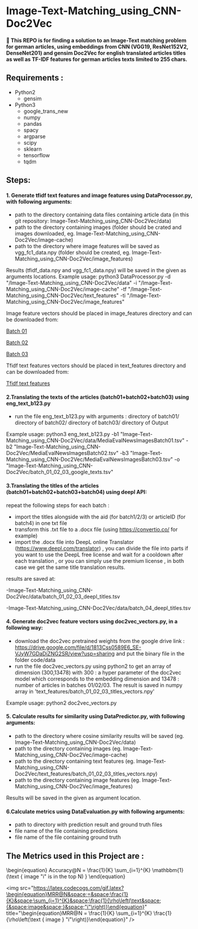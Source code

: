 # Image-Text-Matching_using_CNN-Doc2Vec
#### &#x1F535; This REPO is for finding a solution to an Image-Text matching problem for german articles, using embeddings from CNN (VGG19, ResNet152V2, DenseNet201) and gensim Doc2Vec for english translated articles titles as well as TF-IDF features for german articles texts limited to 255 chars.


## Requirements :
<ul>
  <li>Python2
    <ul>
      <li>gensim</li>
    </ul>
  </li>
  <li>Python3
    <ul>
      <li>google_trans_new</li>
      <li>numpy</li>
      <li>pandas</li>
      <li>spacy</li>
      <li>argparse</li>
      <li>scipy</li>
      <li>sklearn</li>
      <li>tensorflow</li>
      <li>tqdm</li>
    </ul>
  </li>
  
</ul>


 

## Steps:

#### 1. Generate tfidf text features and image features using DataProcessor.py, with following arguments:
- path to the directory containing data files containing article data (in this git repository: Image-Text-Matching_using_CNN-Doc2Vec/data)
- path to the directory containing images (folder should be crated and images downloaded, eg. Image-Text-Matching_using_CNN-Doc2Vec/image-cache)
- path to the directory where image features will be saved as vgg_fc1_data.npy (folder should be created, eg. Image-Text-Matching_using_CNN-Doc2Vec/image_features)

Results (tfidf_data.npy and vgg_fc1_data.npy) will be saved in the given as arguments locations.
Example usage: python3 DataProcessor.py -d "/Image-Text-Matching_using_CNN-Doc2Vec/data" -i "/Image-Text-Matching_using_CNN-Doc2Vec/image-cache" -tf "/Image-Text-Matching_using_CNN-Doc2Vec/text_features" -ti "/Image-Text-Matching_using_CNN-Doc2Vec/image_features"

Image feature vectors should be placed in image_features directory and can be downloaded from:

<a href="https://drive.google.com/file/d/1eNoMg-8rj8arNlnZkB0hCa7AyKxJfNTO/view?usp=sharing">Batch 01</a> 

<a href="https://drive.google.com/file/d/1FCAyzPUj1Ot2FhgHyTCW0_oqY6XPKeQ0/view?usp=sharing">Batch 02</a>

<a href="https://drive.google.com/file/d/1vW9WKkdRVjAejCsvnSRFUj5o-h0EX8hl/view?usp=sharing">Batch 03</a> 

Tfidf text features vectors should be placed in text_features directory and can be downloaded from:

<a href="https://drive.google.com/file/d/1l7gEe_bnR-ypbN44Gq1F8VQQ_JMVriiT/view?usp=sharing">Tfidf text features</a>

#### 2.Translating the texts of the articles (batch01+batch02+batch03) using eng_text_b123.py 
- run the file eng_text_b123.py with arguments : directory of batch01/ directory of batch02/ directory of batch03/ directory of Output 

Example usage: python3 eng_text_b123.py 
-b1 "Image-Text-Matching_using_CNN-Doc2Vec/data/MediaEvalNewsImagesBatch01.tsv" 
-b2 "Image-Text-Matching_using_CNN-Doc2Vec/MediaEvalNewsImagesBatch02.tsv" 
-b3 "Image-Text-Matching_using_CNN-Doc2Vec/MediaEvalNewsImagesBatch03.tsv"
-o  "Image-Text-Matching_using_CNN-Doc2Vec/batch_01_02_03_google_texts.tsv"

#### 3.Translating the titles of the articles (batch01+batch02+batch03+batch04) using deepl API:
repeat the following steps for each batch :

- import the titles alongside with the aid (for batch1/2/3) or articleID (for batch4) in one txt file 
- transform this .txt file to a .docx file (using https://convertio.co/ for example)
- import the .docx file into DeepL online Translator (https://www.deepl.com/translator) , you can divide the file into parts if you want to use the DeepL free license and wait for a cooldown after each translation , or you can simply use the premium license , in both case we get the same title translation results.

results are saved at:   

-Image-Text-Matching_using_CNN-Doc2Vec/data/batch_01_02_03_deepl_titles.tsv

-Image-Text-Matching_using_CNN-Doc2Vec/data/batch_04_deepl_titles.tsv

#### 4. Generate doc2vec feature vectors using doc2vec_vectors.py, in a following way:
- download the doc2vec pretrained weights from the google drive link : https://drive.google.com/file/d/1813Css0589E6_SE-VJyW7GDaDiZNG2SR/view?usp=sharing and put the binary file in the folder code/data
- run the file doc2vec_vectors.py using python2 to get an array of dimension (300,13478) with 300 : a hyper parameter of the doc2vec model which corresponds to the embedding dimension and 13478 : number of articles in batches 01/02/03. The result is saved in numpy array in 'text_features/batch_01_02_03_titles_vectors.npy'

Example usage: python2 doc2vec_vectors.py

#### 5. Calculate results for similarity using DataPredictor.py, with following arguments:
- path to the directory where cosine similarity results will be saved (eg. Image-Text-Matching_using_CNN-Doc2Vec/data)
- path to the directory containing images (eg. Image-Text-Matching_using_CNN-Doc2Vec/image-cache)
- path to the directory containing text features (eg. Image-Text-Matching_using_CNN-Doc2Vec/text_features/batch_01_02_03_titles_vectors.npy)
- path to the directory containing image features (eg. Image-Text-Matching_using_CNN-Doc2Vec/image_features)

Results will be saved in the given as argument location.



#### 6.Calculate metrics using DataEvaluation.py with following arguments:
- path to directory with prediction  result and ground truth files 
- file name of the file containing predictions
- file name of the file containing ground truth


## The Metrics used in this Project are : 


\begin{equation} Accuracy@N = 
\frac{1}{K} \sum_{i=1}^{K} \mathbbm{1}(\text { image "i" is in the top N) }
\end{equation}

<img src="https://latex.codecogs.com/gif.latex?\begin{equation}MRR@N&space;=&space;\frac{1}{K}&space;\sum_{i=1}^{K}&space;\frac{1}{\rho\left(\text&space;{&space;image&space;}&space;"i"\right)}\end{equation}" title="\begin{equation}MRR@N = \frac{1}{K} \sum_{i=1}^{K} \frac{1}{\rho\left(\text { image } "i"\right)}\end{equation}" />

